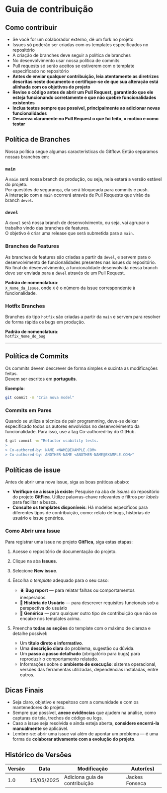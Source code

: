 # Guia de contribuição

## Como contribuir
- Se você for um colaborador externo, dê um fork no projeto  
- Issues só poderão ser criadas com os templates especificados no repositório  
- A criação de branches deve seguir a política de branches  
- No desenvolvimento usar nossa política de commits  
- Pull requests só serão aceitos se estiverem com o template especificado no repositório  
- **Antes de enviar qualquer contribuição, leia atentamente as diretrizes descritas neste documento e certifique-se de que sua alteração está alinhada com os objetivos do projeto**  
- **Revise o código antes de abrir um Pull Request, garantindo que ele esteja funcionando corretamente e que não quebre funcionalidades existentes**  
- **Inclua testes sempre que possível, principalmente ao adicionar novas funcionalidades**  
- **Descreva claramente no Pull Request o que foi feito, o motivo e como testar**

## Política de Branches

Nossa política segue algumas características do Gitflow. Então separamos nossas branches em:

### `main`

A `main` será nossa branch de produção, ou seja, nela estará a versão estável do projeto.  
Por questões de segurança, ela será bloqueada para commits e push.  
A interação com a `main` ocorrerá através de Pull Requests que virão da branch `devel`.

### `devel`

A `devel` será nossa branch de desenvolvimento, ou seja, vai agrupar o trabalho vindo das branches de features.  
O objetivo é criar uma release que será submetida para a `main`.

### Branches de Features

As branches de features são criadas a partir da `devel`, e servem para o desenvolvimento de funcionalidades presentes nas issues do repositório.  
No final do desenvolvimento, a funcionalidade desenvolvida nessa branch deve ser enviada para a `devel` através de um Pull Request.

**Padrão de nomenclatura**:  
`X_Nome_da_issue`, onde `X` é o número da issue correspondente à funcionalidade.

### Hotfix Branches

Branches do tipo `hotfix` são criadas a partir da `main` e servem para resolver de forma rápida os bugs em produção.

**Padrão de nomenclatura**:  
`hotfix_Nome_do_bug`

---

## Política de Commits

Os commits devem descrever de forma simples e sucinta as modificações feitas.  
Devem ser escritos em **português**.

**Exemplo**:

```bash
git commit -m "Cria nova model"
```

### Commits em Pares

Quando se utiliza a técnica de pair programming, deve-se deixar especificado todos os autores envolvidos no desenvolvimento da funcionalidade.
Para isso, use a tag Co-authored-by do GitHub.

```bash
$ git commit -m "Refactor usability tests.
>
> Co-authored-by: NAME <NAME@EXAMPLE.COM>
> Co-authored-by: ANOTHER-NAME <ANOTHER-NAME@EXAMPLE.COM>"
```

## Políticas de issue
Antes de abrir uma nova issue, siga as boas práticas abaixo:

- **Verifique se a issue já existe**: Pesquise na aba de _issues_ do repositório do projeto **GitFica**. Utilize palavras-chave relevantes e filtros por _labels_ para facilitar a busca.  
- **Consulte os templates disponíveis**: Há modelos específicos para diferentes tipos de contribuição, como: relato de bugs, histórias de usuário e issue genérica.

### Como Abrir uma Issue

Para registrar uma issue no projeto **GitFica**, siga estas etapas:

1. Acesse o repositório de documentação do projeto.  
2. Clique na aba **Issues**.  
3. Selecione **New issue**.  
4. Escolha o _template_ adequado para o seu caso:
   - 🪲 **Bug report** — para relatar falhas ou comportamentos inesperados.
   - 📘 **História de Usuário** — para descrever requisitos funcionais sob a perspectiva do usuário
   - 📝 **Genérica** — para qualquer outro tipo de contribuição que não se encaixe nos templates acima.


5. Preencha **todas as seções** do template com o máximo de clareza e detalhe possível:
   - Um **título direto e informativo**.
   - Uma **descrição clara** do problema, sugestão ou dúvida.
   - Um **passo a passo detalhado** (obrigatório para bugs) para reproduzir o comportamento relatado.
   - Informações sobre o **ambiente de execução**: sistema operacional, versões das ferramentas utilizadas, dependências instaladas, entre outros.

## Dicas Finais

- Seja claro, objetivo e respeitoso com a comunidade e com os mantenedores do projeto.  
- Sempre que possível, **anexe evidências** que ajudem na análise, como capturas de tela, trechos de código ou logs.  
- Caso a issue seja resolvida e ainda esteja aberta, **considere encerrá-la manualmente** se aplicável.  
- Lembre-se: abrir uma issue vai além de apontar um problema — é uma forma de **colaborar ativamente com a evolução do projeto**.


## Histórico de Versões

| Versão | Data       | Modificação                | Autor(es)         |
|--------|------------|----------------------------|-------------------|
|   1.0  | 15/05/2025 | Adiciona guia de contribuição   | Jackes Fonseca         |